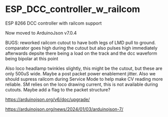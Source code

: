 # ESP_DCC_controller_w_railcom
ESP 8266 DCC controller with railcom support

Now moved to ArduinoJson v7.0.4

BUGS: reworked railcom cutout to have both legs of LMD pull to ground. comparator goes high during the cutout but also pulses high immediately afterwards depsite
there being a load on the track and the dcc waveform being bipolar at this point

Also loco headlamp twinkles slightly, this might be the cutout, but these are only 500uS wide.  Maybe a post packet power enablement jitter.  Also we should supress railcom during Service Mode to help make
CV reading more reliable.  SM relies on the loco drawing current, this is not available during cutouts.  Maybe add a flag to the packet structure?

https://arduinojson.org/v6/doc/upgrade/

https://arduinojson.org/news/2024/01/03/arduinojson-7/
